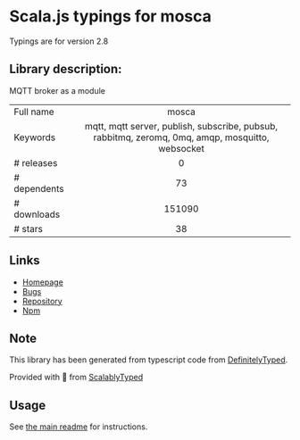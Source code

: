 
# Scala.js typings for mosca

Typings are for version 2.8

## Library description:
MQTT broker as a module

|                    |                 |
| ------------------ | :-------------: |
| Full name          | mosca |
| Keywords           | mqtt, mqtt server, publish, subscribe, pubsub, rabbitmq, zeromq, 0mq, amqp, mosquitto, websocket |
| # releases         | 0 |
| # dependents       | 73 |
| # downloads        | 151090 |
| # stars            | 38 |

## Links
- [Homepage](https://github.com/mcollina/mosca#readme)
- [Bugs](http://github.com/mcollina/mosca/issues)
- [Repository](https://github.com/mcollina/mosca)
- [Npm](https://www.npmjs.com/package/mosca)
    


## Note
This library has been generated from typescript code from [DefinitelyTyped](https://definitelytyped.org).

Provided with :purple_heart: from [ScalablyTyped](https://github.com/oyvindberg/ScalablyTyped)

## Usage
See [the main readme](../../readme.md) for instructions.


